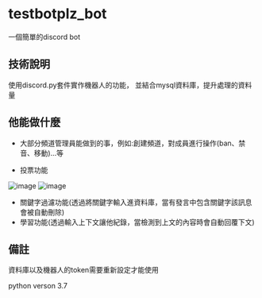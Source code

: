 # testbotplz_bot
一個簡單的discord bot

## 技術說明
使用discord.py套件實作機器人的功能，
並結合mysql資料庫，提升處理的資料量

## 他能做什麼
- 大部分頻道管理員能做到的事，例如:創建頻道，對成員進行操作(ban、禁音、移動)...等

- 投票功能

![image](https://github.com/user-attachments/assets/902df563-6645-448e-9282-1668376b58b8)
![image](https://github.com/user-attachments/assets/1ef6c8b5-d3ab-496f-9804-fda4ddf75af6)

- 關鍵字過濾功能(透過將關鍵字輸入進資料庫，當有發言中包含關鍵字該訊息會被自動刪除)
- 學習功能(透過輸入上下文讓他紀錄，當檢測到上文的內容時會自動回覆下文)

## 備註
資料庫以及機器人的token需要重新設定才能使用

python verson 3.7
